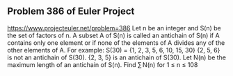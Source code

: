 ## Problem 386 of Euler Project 
https://www.projecteuler.net/problem=386
Let n be an integer and S(n) be the set of factors of n.
A subset A of S(n) is called an antichain of S(n) if A contains only one element or if none of the elements of A divides any of the other elements of A.
For example: S(30) = {1, 2, 3, 5, 6, 10, 15, 30}
{2, 5, 6} is not an antichain of S(30).
{2, 3, 5} is an antichain of S(30).
Let N(n) be the maximum length of an antichain of S(n).
Find ∑ N(n) for 1 ≤ n ≤ 108